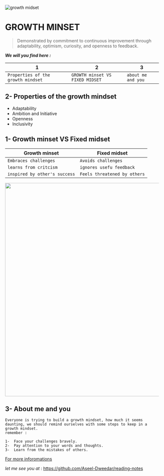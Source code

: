 


![growth midset](https://www.piperandgold.com/sites/default/files/pg.blogpostheadercassie.5.1.19-01.png)



# GROWTH MINSET #

>Demonstrated by commitment to continuous improvement through adaptability, optimism, curiosity, and openness to feedback.


***We will you find here :***

|1|2|3|
|-|-|-|
|`Properties of the growth mindset`     |`GROWTH minset VS FIXED MIDSET` |`about me and you`



## 2- Properties of the growth mindset 

* Adaptability
* Ambition and Initiative
* Openness
* Inclusivity



## 1- Growth minset VS Fixed midset
|Growth minset|Fixed midset|
|-|-|
|`Embraces challenges`|`Avoids challenges` |
|`learns from critcism`|`ignores usefu feedback` |
|`inspired by other's success`|`Feels threatened by others` |

<img src="https://safety4sea.com/wp-content/uploads/2019/04/fixed-growth-mindset.png" alt="" style="width:700px;"/>

## 3- About me and you
```
Everyone is trying to build a growth mindset, how much it seems daunting, we should remind ourselves with some steps to keep in a growth mindset.
remember :

1-  Face your challenges bravely.
2-  Pay attention to your words and thoughts.
3-  Learn from the mistakes of others.
```


[For more inforomations](https://www.atlassian.com/blog/inside-atlassian/growth-mindset)


*let me see you at* : <https://github.com/Aseel-Dweedar/reading-notes>
